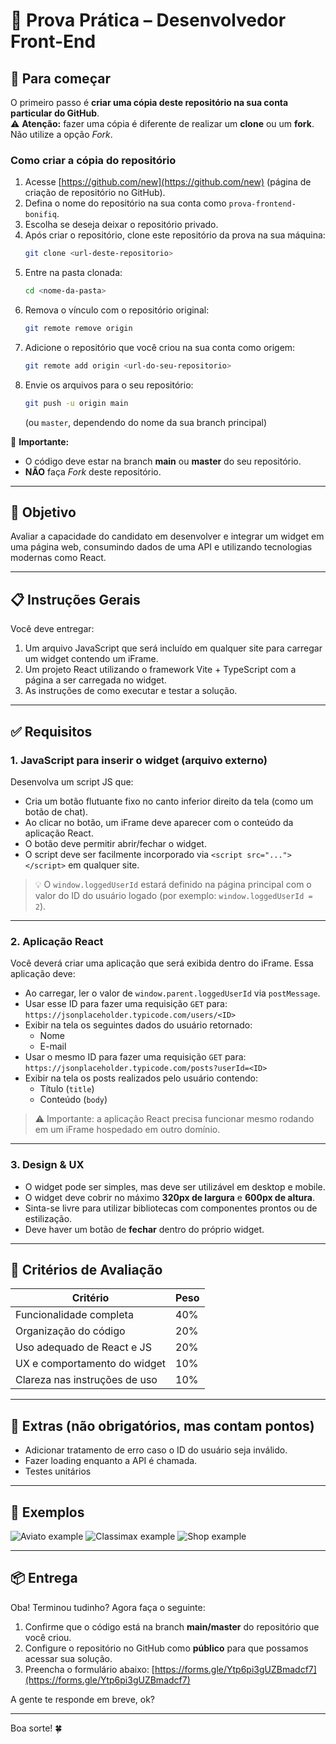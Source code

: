 # 🧪 Prova Prática – Desenvolvedor Front-End

## 🚀 Para começar

O primeiro passo é **criar uma cópia deste repositório na sua conta particular do GitHub**.  
⚠️ **Atenção:** fazer uma cópia é diferente de realizar um **clone** ou um **fork**. Não utilize a opção *Fork*.

### Como criar a cópia do repositório

1. Acesse [https://github.com/new](https://github.com/new) (página de criação de repositório no GitHub).
2. Defina o nome do repositório na sua conta como `prova-frontend-bonifiq`.
3. Escolha se deseja deixar o repositório privado.
4. Após criar o repositório, clone este repositório da prova na sua máquina:
   ```bash
   git clone <url-deste-repositorio>
   ```
5. Entre na pasta clonada:
   ```bash
   cd <nome-da-pasta>
   ```
6. Remova o vínculo com o repositório original:
   ```bash
   git remote remove origin
   ```
7. Adicione o repositório que você criou na sua conta como origem:
   ```bash
   git remote add origin <url-do-seu-repositorio>
   ```
8. Envie os arquivos para o seu repositório:
   ```bash
   git push -u origin main
   ```
   (ou `master`, dependendo do nome da sua branch principal)

📌 **Importante:**  
- O código deve estar na branch **main** ou **master** do seu repositório.  
- **NÃO** faça *Fork* deste repositório.  

---

## 🧠 Objetivo

Avaliar a capacidade do candidato em desenvolver e integrar um widget em uma página web, consumindo dados de uma API e utilizando tecnologias modernas como React.

---

## 📋 Instruções Gerais

Você deve entregar:

1. Um arquivo JavaScript que será incluído em qualquer site para carregar um widget contendo um iFrame.
2. Um projeto React utilizando o framework Vite + TypeScript com a página a ser carregada no widget.
3. As instruções de como executar e testar a solução.

---

## ✅ Requisitos

### 1. JavaScript para inserir o widget (arquivo externo)

Desenvolva um script JS que:

- Cria um botão flutuante fixo no canto inferior direito da tela (como um botão de chat).
- Ao clicar no botão, um iFrame deve aparecer com o conteúdo da aplicação React.
- O botão deve permitir abrir/fechar o widget.
- O script deve ser facilmente incorporado via `<script src="..."></script>` em qualquer site.

> 💡 O `window.loggedUserId` estará definido na página principal com o valor do ID do usuário logado (por exemplo: `window.loggedUserId = 2`).

---

### 2. Aplicação React

Você deverá criar uma aplicação que será exibida dentro do iFrame. Essa aplicação deve:

- Ao carregar, ler o valor de `window.parent.loggedUserId` via `postMessage`.
- Usar esse ID para fazer uma requisição `GET` para:
  `https://jsonplaceholder.typicode.com/users/<ID>`
- Exibir na tela os seguintes dados do usuário retornado:
  - Nome
  - E-mail
- Usar o mesmo ID para fazer uma requisição `GET` para:
  `https://jsonplaceholder.typicode.com/posts?userId=<ID>`
- Exibir na tela os posts realizados pelo usuário contendo:
  - Título (`title`)
  - Conteúdo (`body`)

> ⚠️ Importante: a aplicação React precisa funcionar mesmo rodando em um iFrame hospedado em outro domínio.

---

### 3. Design & UX

- O widget pode ser simples, mas deve ser utilizável em desktop e mobile.
- O widget deve cobrir no máximo **320px de largura** e **600px de altura**.
- Sinta-se livre para utilizar bibliotecas com componentes prontos ou de estilização.
- Deve haver um botão de **fechar** dentro do próprio widget.

---

## 🧪 Critérios de Avaliação

| Critério                          | Peso |
|----------------------------------|------|
| Funcionalidade completa          | 40%  |
| Organização do código            | 20%  |
| Uso adequado de React e JS       | 20%  |
| UX e comportamento do widget     | 10%  |
| Clareza nas instruções de uso    | 10%  |

---

## 🚀 Extras (não obrigatórios, mas contam pontos)

- Adicionar tratamento de erro caso o ID do usuário seja inválido.
- Fazer loading enquanto a API é chamada.
- Testes unitários

---

## 👾 Exemplos

![Aviato example](imgs/01.gif)
![Classimax example](imgs/02.gif)
![Shop example](imgs/03.gif)

---

## 📦 Entrega

Oba! Terminou tudinho? Agora faça o seguinte:

1. Confirme que o código está na branch **main/master** do repositório que você criou.
2. Configure o repositório no GitHub como **público** para que possamos acessar sua solução.
3. Preencha o formulário abaixo:
[https://forms.gle/Ytp6pi3gUZBmadcf7](https://forms.gle/Ytp6pi3gUZBmadcf7)

A gente te responde em breve, ok?

---

Boa sorte! 🍀
